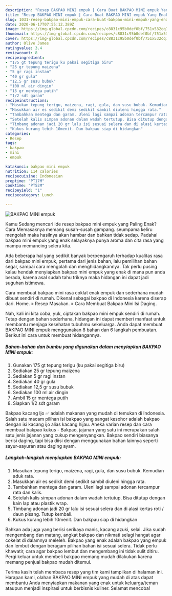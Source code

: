 ```yaml
---
description: "Resep BAKPAO MINI empuk | Cara Buat BAKPAO MINI empuk Yang Enak Banget"
title: "Resep BAKPAO MINI empuk | Cara Buat BAKPAO MINI empuk Yang Enak Banget"
slug: 1031-resep-bakpao-mini-empuk-cara-buat-bakpao-mini-empuk-yang-enak-banget
date: 2020-06-17T07:55:12.389Z
image: https://img-global.cpcdn.com/recipes/c8831c95b0def0bf/751x532cq70/bakpao-mini-empuk-foto-resep-utama.jpg
thumbnail: https://img-global.cpcdn.com/recipes/c8831c95b0def0bf/751x532cq70/bakpao-mini-empuk-foto-resep-utama.jpg
cover: https://img-global.cpcdn.com/recipes/c8831c95b0def0bf/751x532cq70/bakpao-mini-empuk-foto-resep-utama.jpg
author: Olive James
ratingvalue: 3.4
reviewcount: 8
recipeingredient:
- "175 gt tepung terigu ku pakai segitiga biru"
- "25 gr tepung maizena"
- "5 gr ragi instan"
- "40 gr gula"
- "12,5 gr susu bubuk"
- "100 ml air dingin"
- "15 gr mentega putih"
- "1/2 sdt garam"
recipeinstructions:
- "Masukan tepung terigu, maizena, ragi, gula, dan susu bubuk. Kemudian aduk rata."
- "Masukkan air es sedikit demi sedikit sambil diuleni hingga rata."
- "Tambahkan mentega dan garam. Uleni lagi sampai adonan tercampur rata dan kalis."
- "Setelah kalis simpan adonan dalam wadah tertutup. Bisa ditutup dengan kain lap atau plastik wrap."
- "Timbang adonan jadi 20 gr lalu isi sesuai selera dan di alasi kertas roti / daun pisang. Tutup kembali."
- "Kukus kurang lebih 10menit. Dan bakpau siap di hidangkan"
categories:
- Resep
tags:
- bakpao
- mini
- empuk

katakunci: bakpao mini empuk 
nutrition: 114 calories
recipecuisine: Indonesian
preptime: "PT17M"
cooktime: "PT52M"
recipeyield: "1"
recipecategory: Lunch

---
```



![BAKPAO MINI empuk](https://img-global.cpcdn.com/recipes/c8831c95b0def0bf/751x532cq70/bakpao-mini-empuk-foto-resep-utama.jpg)

Kamu Sedang mencari ide resep bakpao mini empuk yang Paling Enak? Cara Memasaknya memang susah-susah gampang. seumpama keliru mengolah maka hasilnya akan hambar dan bahkan tidak sedap. Padahal bakpao mini empuk yang enak selayaknya punya aroma dan cita rasa yang mampu memancing selera kita.

Ada beberapa hal yang sedikit banyak berpengaruh terhadap kualitas rasa dari bakpao mini empuk, pertama dari jenis bahan, lalu pemilihan bahan segar, sampai cara mengolah dan menghidangkannya. Tak perlu pusing kalau hendak menyiapkan bakpao mini empuk yang enak di mana pun anda berada, karena asal sudah tahu triknya maka hidangan ini dapat jadi suguhan istimewa.

Cara membuat bakpao mini rasa coklat enak empuk dan sederhana mudah dibuat sendiri di rumah. Dikenal sebagai bakpao di Indonesia karena diserap dari. Home. » Resep Masakan. » Cara Membuat Bakpao Mini Isi Daging.


Nah, kali ini kita coba, yuk, ciptakan bakpao mini empuk sendiri di rumah. Tetap dengan bahan sederhana, hidangan ini dapat memberi manfaat untuk membantu menjaga kesehatan tubuhmu sekeluarga. Anda dapat membuat BAKPAO MINI empuk menggunakan 8 bahan dan 6 langkah pembuatan. Berikut ini cara untuk membuat hidangannya.

<!--inarticleads1-->

##### Bahan-bahan dan bumbu yang digunakan dalam menyiapkan BAKPAO MINI empuk:

1. Gunakan 175 gt tepung terigu (ku pakai segitiga biru)
1. Sediakan 25 gr tepung maizena
1. Sediakan 5 gr ragi instan
1. Sediakan 40 gr gula
1. Sediakan 12,5 gr susu bubuk
1. Sediakan 100 ml air dingin
1. Ambil 15 gr mentega putih
1. Siapkan 1/2 sdt garam


Bakpao kacang Ijo ✅ adalah makanan yang mudah di temukan di Indonesia. Salah satu macam pilihan isi bakpao yang sangat kesohor adalah bakpao dengan isi kacang ijo alias kacang hijau. Aneka varian resep dan cara membuat bakpao kukus - Bakpao, jajanan yang satu ini merupakan salah satu jenis jajanan yang cukup mengenyangkan. Bakpao sendiri biasanya berisi daging, tapi bisa diisi dengan menggunakan bahan lainnya seperti sayur-sayuran atau daging ayam. 

<!--inarticleads2-->

##### Langkah-langkah menyiapkan BAKPAO MINI empuk:

1. Masukan tepung terigu, maizena, ragi, gula, dan susu bubuk. Kemudian aduk rata.
1. Masukkan air es sedikit demi sedikit sambil diuleni hingga rata.
1. Tambahkan mentega dan garam. Uleni lagi sampai adonan tercampur rata dan kalis.
1. Setelah kalis simpan adonan dalam wadah tertutup. Bisa ditutup dengan kain lap atau plastik wrap.
1. Timbang adonan jadi 20 gr lalu isi sesuai selera dan di alasi kertas roti / daun pisang. Tutup kembali.
1. Kukus kurang lebih 10menit. Dan bakpau siap di hidangkan


Bahkan ada juga yang berisi serikaya manis, kacang azuki, selai. Jika sudah mengembang dan matang, angkat bakpao dan nikmati selagi hangat agar cokelat di dalamnya meleleh. Bakpao yang enak adalah bakpao yang empuk dan lembut dengan beragam pilihan bahan isi sesuai selera. Tidak perlu khawatir, cara agar bakpao lembut dan mengembang ini tidak sulit ditiru. Pergi keluar untuk membeli bakpao memang mudah dilakukan karena memang penjual bakpao mudah ditemui. 

Terima kasih telah membaca resep yang tim kami tampilkan di halaman ini. Harapan kami, olahan BAKPAO MINI empuk yang mudah di atas dapat membantu Anda menyiapkan makanan yang enak untuk keluarga/teman ataupun menjadi inspirasi untuk berbisnis kuliner. Selamat mencoba!
